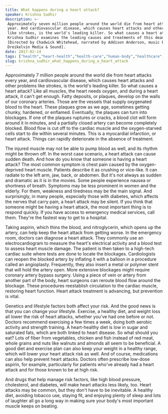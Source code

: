 ```yaml
---
title: What happens during a heart attack?
speaker: Krishna Sudhir
description: >-
 Approximately seven million people around the world die from heart attacks every
 year. And cardiovascular disease, which causes heart attacks and other problems
 like strokes, is the world's leading killer. So what causes a heart attack?
 Krishna Sudhir examines the leading causes and treatments of this deadly disease.
 [Directed by Chadwick Whitehead, narrated by Addison Anderson, music by
 Dreikelvin Media & Sound].
date: 2017-02-14
tags: ["health","heart-health","health-care","human-body","healthcare","teded","animation","illness","disease","physiology","biology","medical-research","medicine"]
slug: krishna_sudhir_what_happens_during_a_heart_attack
---
```


Approximately 7 million people around the world die from heart attacks every year, and
cardiovascular disease, which causes heart attacks and other problems like strokes, is the
world's leading killer. So what causes a heart attack? Like all muscles, the heart needs
oxygen, and during a heart attack, it can't get enough. Fatty deposits, or plaques,
develop on the walls of our coronary arteries. Those are the vessels that supply
oxygenated blood to the heart. These plaques grow as we age, sometimes getting chunky,
hardened, or enflamed. Eventually, the plaques can turn into blockages. If one of the
plaques ruptures or cracks, a blood clot will form around it in minutes, and a partially
closed artery can become completely blocked. Blood flow is cut off to the cardiac muscle
and the oxygen-starved cells start to die within several minutes. This is a myocardial
infarction, or heart attack. Things can rapidly deteriorate in the absence of
treatment.

The injured muscle may not be able to pump blood as well, and its rhythm might be thrown
off. In the worst case scenario, a heart attack can cause sudden death. And how do you
know that someone is having a heart attack? The most common symptom is chest pain caused
by the oxygen-deprived heart muscle. Patients describe it as crushing or vice-like. It
can radiate to the left arm, jaw, back, or abdomen. But it's not always as sudden and
dramatic as it is in the movies. Some people experience nausea or shortness of breath.
Symptoms may be less prominent in women and the elderly. For them, weakness and tiredness
may be the main signal. And surprisingly, in many people, especially those with diabetes,
which affects the nerves that carry pain, a heart attack may be silent. If you think that
someone might be having a heart attack, the most important thing is to respond quickly.
If you have access to emergency medical services, call them. They're the fastest way to
get to a hospital.

Taking aspirin, which thins the blood, and nitroglycerin, which opens up the artery, can
help keep the heart attack from getting worse. In the emergency room, doctors can
diagnose a heart attack. They commonly use an electrocardiogram to measure the heart's 
electrical activity and a blood test to assess heart muscle damage. The patient is then
taken to a high-tech cardiac suite where tests are done to locate the blockages.
Cardiologists can reopen the blocked artery by inflating it with a balloon in a procedure
called an angioplasty. Frequently, they also insert a metal or polymer stent that will
hold the artery open. More extensive blockages might require coronary artery bypass
surgery. Using a piece of vein or artery from another part of the body, heart surgeons can
reroute blood flow around the blockage. These procedures reestablish circulation to the
cardiac muscle, restoring heart function. Heart attack treatment is advancing, but
prevention is vital.

Genetics and lifestyle factors both affect your risk. And the good news is that you can
change your lifestyle. Exercise, a healthy diet, and weight loss all lower the risk of
heart attacks, whether you've had one before or not. Doctors recommend exercising a few
times a week, doing both aerobic activity and strength training. A heart-healthy diet is
low in sugar and saturated fats, which are both linked to heart disease. So what should
you eat? Lots of fiber from vegetables, chicken and fish instead of red meat, whole grains
and nuts like walnuts and almonds all seem to be beneficial. A good diet and exercise plan
can also keep your weight in a healthy range, which will lower your heart attack risk as
well. And of course, medications can also help prevent heart attacks. Doctors often
prescribe low-dose aspirin, for example, particularly for patients who've already had a
heart attack and for those known to be at high risk.

And drugs that help manage risk factors, like high blood pressure, cholesterol, and
diabetes, will make heart attacks less likely, too. Heart attacks may be common, but they
don't have to be inevitable. A healthy diet, avoiding tobacco use, staying fit, and
enjoying plenty of sleep and lots of laughter all go a long way in making sure your body's
most important muscle keeps on beating.

<!--
ad_duration=0
event="TED-Ed"
external_start_time=0
intro_duration=0
is_subtitle_required="False"
is_talk_featured="False"
language="en"
language_swap="False"
native_language="en"
number_of_related_talks=6
number_of_speakers=1
number_of_subtitled_videos=0
number_of_tags=13
number_of_talk_download_languages=32
number_of_talk_more_resources=0
number_of_talk_recommendations=0
number_of_talks_take_actions=0
post_ad_duration=0
published_timestamp="2019-04-12 17:28:57"
recording_date="2017-02-14"
speaker_is_published=0
speaker_name="Krishna Sudhir"
talk_name="What happens during a heart attack?"
talks_tags=["health","heart-health","health-care","human-body","healthcare","teded","animation","illness","disease","physiology","biology","medical-research","medicine"]
url_photo_talk="https://s3.amazonaws.com/talkstar-photos/uploads/23e88de7-1c42-41c6-a6c4-2c9985c70955/215_heartattack.jpg"
url_webpage="https://www.ted.com/talks/krishna_sudhir_what_happens_during_a_heart_attack"
video_type_name="TED-Ed Original"
-->